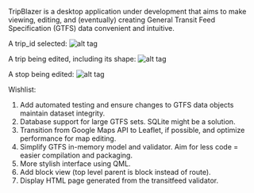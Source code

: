 TripBlazer is a desktop application under development that aims to make viewing, editing, and (eventually) creating General Transit Feed Specification (GTFS) data convenient and intuitive.


A trip_id selected:
![alt tag](https://raw.github.com/TripBlazer/TripBlazer/master/screenshots/trip-selected.png)

A trip being edited, including its shape:
![alt tag](https://raw.github.com/TripBlazer/TripBlazer/master/screenshots/shape-editing.png)

A stop being edited:
![alt tag](https://raw.github.com/TripBlazer/TripBlazer/master/screenshots/stop-editing.png)


Wishlist:
1. Add automated testing and ensure changes to GTFS data objects maintain dataset integrity. 
2. Database support for large GTFS sets. SQLite might be a solution.
3. Transition from Google Maps API to Leaflet, if possible, and optimize performance for map editing.
4. Simplify GTFS in-memory model and validator. Aim for less code = easier compilation and packaging.
5. More stylish interface using QML.
6. Add block view (top level parent is block instead of route). 
7. Display HTML page generated from the transitfeed validator.
